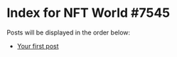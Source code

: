 # Index for NFT World #7545
Posts will be displayed in the order below:

- [Your first post](./001-first.md)

